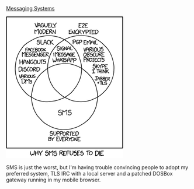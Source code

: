 [Messaging Systems](https://xkcd.com/2365)

![Messaging Systems](./random_comic.png)

SMS is just the worst, but I'm having trouble convincing people to adopt my preferred system, TLS IRC with a local server and a patched DOSBox gateway running in my mobile browser.


